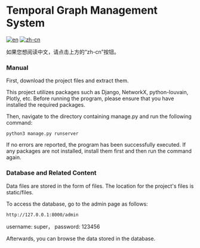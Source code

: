 # Temporal Graph Management System
[![en](https://img.shields.io/badge/lang-en-red.svg)](https://github.com/WeiqiangYu0528/data_analysis/blob/master/README.md)
[![zh-cn](https://img.shields.io/badge/lang-zh--cn-blue.svg)](https://github.com/WeiqiangYu0528/data_analysis/blob/master/README.zh-cn.md)

如果您想阅读中文，请点击上方的“zh-cn”按钮。

### Manual
First, download the project files and extract them.

This project utilizes packages such as Django, NetworkX, python-louvain, Plotly, etc. Before running the program, please ensure that you have installed the required packages.

Then, navigate to the directory containing manage.py and run the following command:

```
python3 manage.py runserver
```

If no errors are reported, the program has been successfully executed. If any packages are not installed, install them first and then run the command again.

### Database and Related Content

Data files are stored in the form of files. The location for the project's files is static/files.

To access the database, go to the admin page as follows:

```
http://127.0.0.1:8000/admin
```
username: super， password: 123456

Afterwards, you can browse the data stored in the database.
